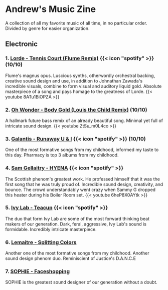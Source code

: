 # Andrew's Music Zine
A collection of all my favorite music of all time, in no particular order. Divided by genre for easier organization.


## Electronic
### 1. [Lorde - Tennis Court (Flume Remix)]() {{< icon "spotify" >}} (10/10)

Flume's magnus opus. Luscious synths, otherwordly orchestral backing, creative sound design and use, in addition to Johnathan Zawada's incredible visuals, combine to form visual and auditory liquid gold. Absolute masterpiece of a song and pays homage to the greatness of Lorde.
{{< youtube 8ATu1BiOPZA >}}


### 2. [Oh Wonder - Body Gold (Louis the Child Remix)]() (10/10)

A hallmark future bass remix of an already beautiful song. Minimal yet full of intricate sound design.
{{< youtube ZtSu_m0L4co >}}

### 3. [Galantis - Runaway U & I]() {{< icon "spotify" >}} (10/10)
One of the most formative songs from my childhood, informed my taste to this day. Pharmacy is top 3 albums from my childhood.

### 4. [Sam Gellaitry - HYENA]()  {{< icon "spotify" >}}
The Scottish phenom's greatest work. He professed himself that it was the first song that he was truly proud of. Incredible sound design, creativity, and bounce. The crowd understandably went crazy when Sammy G dropped this heater during his Boiler Room set.
{{< youtube 6heP8X0AYtk >}}


### 5. [Ivy Lab - Teacup]() {{< icon "spotify" >}}
The duo that form Ivy Lab are some of the most forward thinking beat makers of our generation. Dark, feral, aggressive, Ivy Lab's sound is formidable. Incredibly intricate masterpiece.


### 6. [Lemaitre - Splitting Colors]()
Another one of the most formative songs from my childhood. Another sound design phenom duo. Reminiscient of Justice's D.A.N.C.E

### 7. [SOPHIE - Faceshopping]()
SOPHIE is the greatest sound designer of our generation without a doubt.
